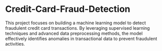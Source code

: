 # Credit-Card-Fraud-Detection
This project focuses on building a machine learning model to detect fraudulent credit card transactions. By leveraging supervised learning techniques and advanced data preprocessing methods, the model effectively identifies anomalies in transactional data to prevent fraudulent activities.
